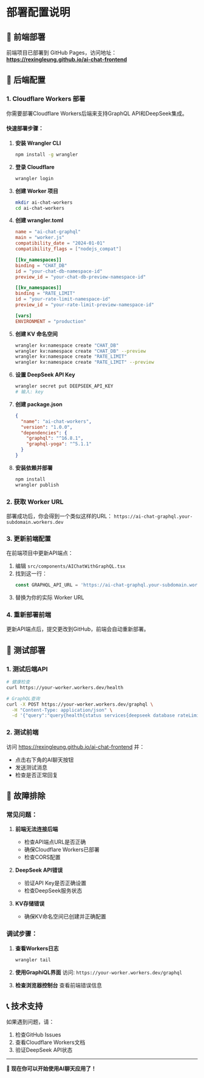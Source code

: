 # 部署配置说明

## 🚀 前端部署

前端项目已部署到 GitHub Pages，访问地址：
**https://rexingleung.github.io/ai-chat-frontend**

## 🔧 后端配置

### 1. Cloudflare Workers 部署

你需要部署Cloudflare Workers后端来支持GraphQL API和DeepSeek集成。

#### 快速部署步骤：

1. **安装 Wrangler CLI**
   ```bash
   npm install -g wrangler
   ```

2. **登录 Cloudflare**
   ```bash
   wrangler login
   ```

3. **创建 Worker 项目**
   ```bash
   mkdir ai-chat-workers
   cd ai-chat-workers
   ```

4. **创建 wrangler.toml**
   ```toml
   name = "ai-chat-graphql"
   main = "worker.js"
   compatibility_date = "2024-01-01"
   compatibility_flags = ["nodejs_compat"]

   [[kv_namespaces]]
   binding = "CHAT_DB"
   id = "your-chat-db-namespace-id"
   preview_id = "your-chat-db-preview-namespace-id"

   [[kv_namespaces]]
   binding = "RATE_LIMIT"
   id = "your-rate-limit-namespace-id"
   preview_id = "your-rate-limit-preview-namespace-id"

   [vars]
   ENVIRONMENT = "production"
   ```

5. **创建 KV 命名空间**
   ```bash
   wrangler kv:namespace create "CHAT_DB"
   wrangler kv:namespace create "CHAT_DB" --preview
   wrangler kv:namespace create "RATE_LIMIT"
   wrangler kv:namespace create "RATE_LIMIT" --preview
   ```

6. **设置 DeepSeek API Key**
   ```bash
   wrangler secret put DEEPSEEK_API_KEY
   # 输入: key
   ```

7. **创建 package.json**
   ```json
   {
     "name": "ai-chat-workers",
     "version": "1.0.0",
     "dependencies": {
       "graphql": "^16.8.1",
       "graphql-yoga": "^5.1.1"
     }
   }
   ```

8. **安装依赖并部署**
   ```bash
   npm install
   wrangler publish
   ```

### 2. 获取 Worker URL

部署成功后，你会得到一个类似这样的URL：
`https://ai-chat-graphql.your-subdomain.workers.dev`

### 3. 更新前端配置

在前端项目中更新API端点：

1. 编辑 `src/components/AIChatWithGraphQL.tsx`
2. 找到这一行：
   ```typescript
   const GRAPHQL_API_URL = 'https://ai-chat-graphql.your-subdomain.workers.dev/graphql';
   ```
3. 替换为你的实际 Worker URL

### 4. 重新部署前端

更新API端点后，提交更改到GitHub，前端会自动重新部署。

## 🧪 测试部署

### 1. 测试后端API

```bash
# 健康检查
curl https://your-worker.workers.dev/health

# GraphQL查询
curl -X POST https://your-worker.workers.dev/graphql \
  -H "Content-Type: application/json" \
  -d '{"query":"query{health{status services{deepseek database rateLimit}}}"}'
```

### 2. 测试前端

访问 https://rexingleung.github.io/ai-chat-frontend 并：
- 点击右下角的AI聊天按钮
- 发送测试消息
- 检查是否正常回复

## 🔧 故障排除

### 常见问题：

1. **前端无法连接后端**
   - 检查API端点URL是否正确
   - 确保Cloudflare Workers已部署
   - 检查CORS配置

2. **DeepSeek API错误**
   - 验证API Key是否正确设置
   - 检查DeepSeek服务状态

3. **KV存储错误**
   - 确保KV命名空间已创建并正确配置

### 调试步骤：

1. **查看Workers日志**
   ```bash
   wrangler tail
   ```

2. **使用GraphiQL界面**
   访问: `https://your-worker.workers.dev/graphql`

3. **检查浏览器控制台**
   查看前端错误信息

## 📞 技术支持

如果遇到问题，请：
1. 检查GitHub Issues
2. 查看Cloudflare Workers文档
3. 验证DeepSeek API状态

---

**🎉 现在你可以开始使用AI聊天应用了！**
